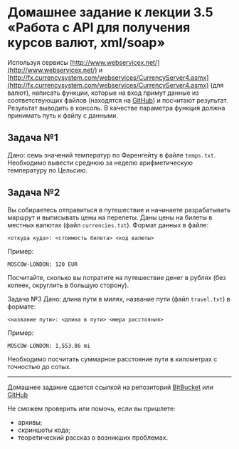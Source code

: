 # Домашнее задание к лекции 3.5 «Работа с API для получения курсов валют, xml/soap»

Используя сервисы [http://www.webservicex.net/](http://www.webservicex.net/) и [http://fx.currencysystem.com/webservices/CurrencyServer4.asmx](http://fx.currencysystem.com/webservices/CurrencyServer4.asmx) (для валют), написать функции, которые на вход примут данные из соответствующих файлов (находятся на [GitHub](https://github.com/netology-code/Python_course/tree/master/homework/3.4-currencies)) и посчитают результат. Результат выводить в консоль. В качестве параметра функция должна принимать путь к файлу с данными.

## Задача №1
Дано: семь значений температур по Фаренгейту в файле `temps.txt`. Необходимо вывести среднюю за неделю арифметическую температуру по Цельсию.

## Задача №2
Вы собираетесь отправиться в путешествие и начинаете разрабатывать маршрут и выписывать цены на перелеты. Даны цены на билеты в местных валютах (файл `currencies.txt`). Формат данных в файле:
```
<откуда куда>: <стоимость билета> <код валюты>
```
Пример:
```
MOSCOW-LONDON: 120 EUR
```
Посчитайте, сколько вы потратите на путешествие денег в рублях (без копеек, округлить в большую сторону).

Задача №3
Дано: длина пути в милях, название пути (файл `travel.txt`) в формате:
```
<название пути>: <длина в пути> <мера расстояния>
```
Пример:
```
MOSCOW-LONDON: 1,553.86 mi
```
Необходимо посчитать суммарное расстояние пути в километрах с точностью до сотых.

---
Домашнее задание сдается ссылкой на репозиторий [BitBucket](https://bitbucket.org/) или [GitHub](https://github.com/)

Не сможем проверить или помочь, если вы пришлете:
* архивы;
* скриншоты кода;
* теоретический рассказ о возникших проблемах.